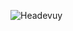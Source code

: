 ![Headevuy](https://github.com/headevuy/Headevuy/assets/135540682/7c10ee95-d9b3-4471-97d9-7d12d471331d)
